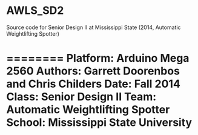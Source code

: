 AWLS_SD2
========

Source code for Senior Design II at Mississippi State (2014, Automatic Weightlifting Spotter)

========
Platform: Arduino Mega 2560
Authors: Garrett Doorenbos and Chris Childers
Date: Fall 2014
Class: Senior Design II
Team: Automatic Weightlifting Spotter
School: Mississippi State University
========

